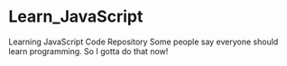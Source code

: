 # Learn_JavaScript
Learning JavaScript Code Repository
Some people say everyone should learn programming. So I gotta do that now!
